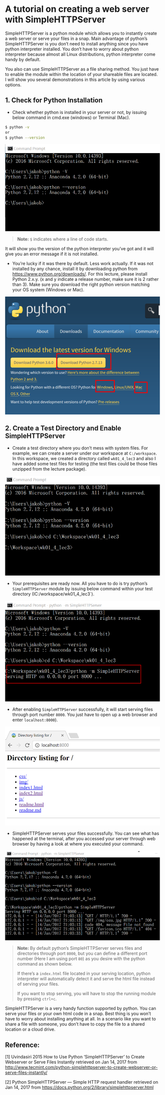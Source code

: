 # A tutorial on creating a web server with SimpleHTTPServer

SimpleHTTPServer is a python module which allows you to instantly create a web server or serve your files in a snap. Main advantage of python’s SimpleHTTPServer is you don’t need to install anything since you have python interpreter installed. You don’t have to worry about python interpreter because almost all Linux distributions, python interpreter come handy by default.

You also can use SimpleHTTPServer as a file sharing method. You just have to enable the module within the location of your shareable files are located. I will show you several demonstrations in this article by using various options.

## 1.  Check for Python Installation

- Check whether python is installed in your server or not, by issuing below command in cmd.exe (windows) or Terminal (Mac).

```bash
$ python -v
or
$ python --version
```

![](img/cmd.png)

> **Note:** `$` indicates where a line of code starts.

It will show you the version of the python interpreter you’ve got and it will give you an error message if it is not installed.

- You’re lucky if it was there by default. Less work actually. If it was not installed by any chance, install it by downloading python from https://www.python.org/downloads/.  For this lecture, please install Python 2.x.y. (x and y indicate a release number, make sure it is 2 rather than 3). Make sure you download the right python version matching your OS system (Windows or Mac).

![](img/python-download.png)

## 2. Create a Test Directory and Enable SimpleHTTPServer

- Create a test directory where you don’t mess with system files. For example, we can create a server under our workspace at `C:/workspace`. In this workspace, we created a directory called `wk01_4_lec3` and also I have added some test files for testing (the test files could be those files unzipped from the lecture package).

![](img/cmd-cd-workspace.png)

- Your prerequisites are ready now. All you have to do is try python’s `SimpleHTTPServer` module by issuing below command within your test directory (IC:/workspace/wk01_4_lec3`).

![](img/cmd-py-simplehttpserver.png)

- After enabling `SimpleHTTPServer` successfully, it will start serving files through port number `8000`. You just have to open up a web browser and enter `localhost:8000`).

![](img/localhost800.png)

- SimpleHTTPServer serves your files successfully. You can see what has happened at the terminal, after you accessed your server through web browser by having a look at where you executed your command.

![](img/data-transfer-localhost.png)

> **Note:** 
> By default python’s SimpleHTTPServer serves files and directories through port `8000`, but you can define a different port number (Here I am using port `80`) as you desire with the python command as shown below.
>
> If there’s a `index.html` file located in your serving location, python interpreter will automatically detect it and serve the html file instead of serving your files.
>
> If you want to stop serving, you will have to stop the running module by pressing `ctrl+c`. 

SimpleHTTPServer is a very handy function supported by python. You can serve your files or your own html code in a snap. Best thing is you won’t have to worry about installing anything at all. In a scenario like you want to share a file with someone, you don’t have to copy the file to a shared location or a cloud drive.

## Reference:

[1] Uvindasiri 2015 How to Use Python ‘SimpleHTTPServer’ to Create Webserver or Serve Files Instantly retrieved on Jan 14, 2017 from http://www.tecmint.com/python-simplehttpserver-to-create-webserver-or-serve-files-instantly/

[2] Python SimpleHTTPServer — Simple HTTP request handler retrieved on Jan 14, 2017 from https://docs.python.org/2/library/simplehttpserver.html

